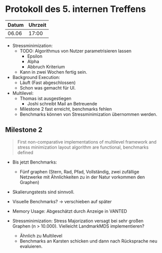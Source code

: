 # Protokoll des 5. internen Treffens

Datum | Uhrzeit
------|--------
06.06 | 17:00   

- Stressminimization:
  * TODO: Algorithmus von Nutzer parametrisieren lassen
    + Epsilon
    + Alpha
    + Abbruch Kriterium
  * Kann in zwei Wochen fertig sein.
- Background Execution:
  * Läuft (Fast abgeschlossen)
  * Schon was gemacht für UI.
- Multilevel:
  * Thomas ist ausgestiegen
    + Joshi schreibt Mail an Betreuende
  * Milestone 2 fast erreicht, benchmarks fehlen
  * Benchmarks können von Stressminimization übernommen werden.

## Milestone 2

> First non-comparative implementations of multilevel framework and stress minimization layout algorithm are functional, benchmarks defined

 * Bis jetzt Benchmarks:
   - Fünf graphen (Stern, Rad, Pfad, Vollständig, zwei zufällige Netzwerke mit Ähnlichkeiten zu in der Natur vorkommen den Graphen)
 * Skalierungstests sind sinnvoll.
 * Visuelle Benchmarks? -> verschieben auf später
 * Memory Usage: Abgeschätzt durch Anzeige in VANTED

 * Stressminimization: Stress Majorization versagt bei sehr großen Graphen (n > 10.000). Vielleicht LandmarkMDS implementieren?
   - Ähnlich zu Multilevel
   - Benchmarks an Karsten schicken und dann nach Rücksprache neu evaluieren.
